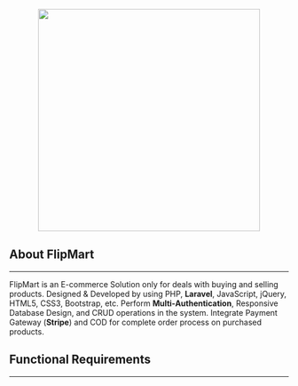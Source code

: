 <!-- ![FlipMart](public/assets/frontend/images/logo2.png) -->

<p align="center">
<img src="public/assets/frontend/images/logo2.png" width="400">
</p>

## About FlipMart
---
FlipMart is an E-commerce Solution only for deals with buying and selling products. Designed & Developed by using PHP, **Laravel**, JavaScript, jQuery, HTML5, CSS3, Bootstrap, etc. Perform **Multi-Authentication**, Responsive Database Design, and CRUD operations in the system. Integrate Payment Gateway (**Stripe**) and COD for complete order process on purchased products.

## Functional Requirements
---

